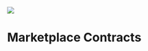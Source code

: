 ![](https://raw.githubusercontent.com/decentraland/web/gh-pages/img/decentraland.ico)

# Marketplace Contracts
